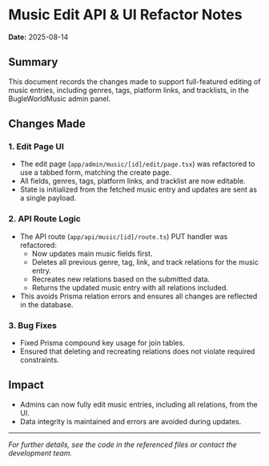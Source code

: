 # Music Edit API & UI Refactor Notes

**Date:** 2025-08-14

## Summary

This document records the changes made to support full-featured editing of music entries, including genres, tags, platform links, and tracklists, in the BugleWorldMusic admin panel.

## Changes Made

### 1. Edit Page UI

- The edit page (`app/admin/music/[id]/edit/page.tsx`) was refactored to use a tabbed form, matching the create page.
- All fields, genres, tags, platform links, and tracklist are now editable.
- State is initialized from the fetched music entry and updates are sent as a single payload.

### 2. API Route Logic

- The API route (`app/api/music/[id]/route.ts`) PUT handler was refactored:
  - Now updates main music fields first.
  - Deletes all previous genre, tag, link, and track relations for the music entry.
  - Recreates new relations based on the submitted data.
  - Returns the updated music entry with all relations included.
- This avoids Prisma relation errors and ensures all changes are reflected in the database.

### 3. Bug Fixes

- Fixed Prisma compound key usage for join tables.
- Ensured that deleting and recreating relations does not violate required constraints.

## Impact

- Admins can now fully edit music entries, including all relations, from the UI.
- Data integrity is maintained and errors are avoided during updates.

---

_For further details, see the code in the referenced files or contact the development team._
